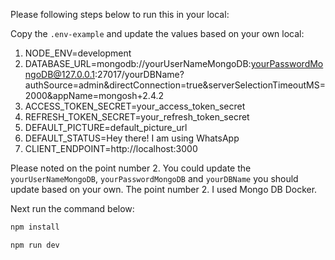 Please following steps below to run this in your local:

Copy the `.env-example` and update the values based on your own local:

1. NODE_ENV=development
2. DATABASE_URL=mongodb://yourUserNameMongoDB:yourPasswordMongoDB@127.0.0.1:27017/yourDBName?authSource=admin&directConnection=true&serverSelectionTimeoutMS=2000&appName=mongosh+2.4.2
3. ACCESS_TOKEN_SECRET=your_access_token_secret
4. REFRESH_TOKEN_SECRET=your_refresh_token_secret
5. DEFAULT_PICTURE=default_picture_url
6. DEFAULT_STATUS=Hey there! I am using WhatsApp
7. CLIENT_ENDPOINT=http://localhost:3000

Please noted on the point number 2. You could update the `yourUserNameMongoDB`, `yourPasswordMongoDB` and `yourDBName` you should update based on your own. The point number 2. I used Mongo DB Docker.

Next run the command below:

```bash
npm install
```

```bash
npm run dev
```
